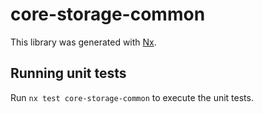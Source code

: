 # core-storage-common

This library was generated with [Nx](https://nx.dev).

## Running unit tests

Run `nx test core-storage-common` to execute the unit tests.
